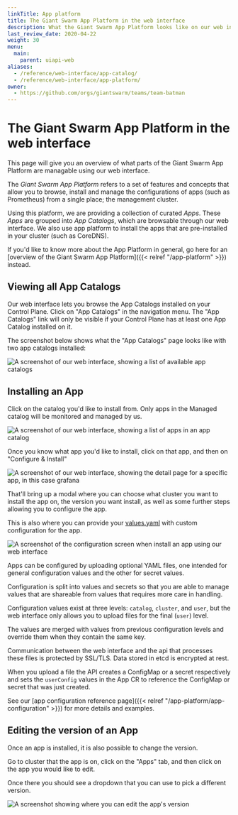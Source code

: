 ```yaml
---
linkTitle: App platform
title: The Giant Swarm App Platform in the web interface
description: What the Giant Swarm App Platform looks like on our web interface and how to use it.
last_review_date: 2020-04-22
weight: 30
menu:
  main:
    parent: uiapi-web
aliases:
  - /reference/web-interface/app-catalog/
  - /reference/web-interface/app-platform/
owner:
  - https://github.com/orgs/giantswarm/teams/team-batman
---
```


# The Giant Swarm App Platform in the web interface

This page will give you an overview of what parts of the Giant Swarm App Platform
are managable using our web interface.

The _Giant Swarm App Platform_ refers to a set of features and concepts that allow
you to browse, install and manage the configurations of apps (such as Prometheus)
from a single place; the management cluster.

Using this platform, we are providing a collection of curated _Apps_. These _Apps_ are grouped into _App Catalogs_, which are browsable through our web interface.
We also use app platform to install the apps that are pre-installed in your cluster (such as CoreDNS).

If you'd like to know more about the App Platform in general, go here for an
[overview of the Giant Swarm App Platform]({{< relref "/app-platform" >}}) instead.

## Viewing all App Catalogs

Our web interface lets you browse the App Catalogs installed on your Control Plane.
Click on "App Catalogs" in the navigation menu. The "App Catalogs" link will only
be visible if your Control Plane has at least one App Catalog installed on it.

The screenshot below shows what the "App Catalogs" page looks like with two app catalogs
installed:

![A screenshot of our web interface, showing a list of available app catalogs](app-catalogs.png)

## Installing an App

Click on the catalog you'd like to install from. Only apps in the Managed catalog
will be monitored and managed by us.

![A screenshot of our web interface, showing a list of apps in an app catalog](apps.png)

Once you know what app you'd like to install, click on that app, and then on
"Configure & Install"

![A screenshot of our web interface, showing the detail page for a specific app, in this case grafana](app-detail-page.png)

That'll bring up a modal where you can choose what cluster you want to install
the app on, the version you want install, as well as some further steps allowing you to configure the app.

This is also where you can provide your [values.yaml](https://helm.sh/docs/chart_template_guide/values_files/) with custom configuration for the app.

![A screenshot of the configuration screen when install an app using our web interface](app-configuration-modal.png#width-60)

Apps can be configured by uploading optional YAML files, one intended for general configuration values and the other
for secret values.

Configuration is split into values and secrets so that you are able to manage values that are shareable from values
that requires more care in handling.

Configuration values exist at three levels: `catalog`, `cluster`, and `user`, but the
web interface only allows you to upload files for the final (`user`) level.

The values are merged with values from previous configuration levels and override them
when they contain the same key.

Communication between the web interface and the api that processes these files is protected by SSL/TLS.
Data stored in etcd is encrypted at rest.

When you upload a file the API creates a ConfigMap or a secret respectively
and sets the `userConfig` values in the App CR to reference the ConfigMap or secret
that was just created.

See our [app configuration reference page]({{< relref "/app-platform/app-configuration" >}}) for more details and examples.

## Editing the version of an App

Once an app is installed, it is also possible to change the version.

Go to cluster that the app is on, click on the "Apps" tab, and then click on the
app you would like to edit.

Once there you should see a dropdown that you can use to pick a different version.

![A screenshot showing where you can edit the app's version](app-version-picker.png#width-60)
